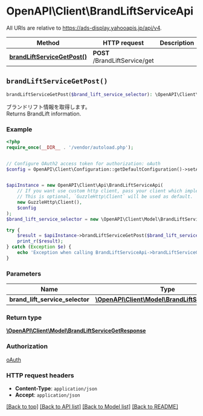 # OpenAPI\Client\BrandLiftServiceApi

All URIs are relative to https://ads-display.yahooapis.jp/api/v4.

Method | HTTP request | Description
------------- | ------------- | -------------
[**brandLiftServiceGetPost()**](BrandLiftServiceApi.md#brandLiftServiceGetPost) | **POST** /BrandLiftService/get | 


## `brandLiftServiceGetPost()`

```php
brandLiftServiceGetPost($brand_lift_service_selector): \OpenAPI\Client\Model\BrandLiftServiceGetResponse
```



<div lang=\"ja\">ブランドリフト情報を取得します。</div> <div lang=\"en\">Returns BrandLift information.</div>

### Example

```php
<?php
require_once(__DIR__ . '/vendor/autoload.php');


// Configure OAuth2 access token for authorization: oAuth
$config = OpenAPI\Client\Configuration::getDefaultConfiguration()->setAccessToken('YOUR_ACCESS_TOKEN');


$apiInstance = new OpenAPI\Client\Api\BrandLiftServiceApi(
    // If you want use custom http client, pass your client which implements `GuzzleHttp\ClientInterface`.
    // This is optional, `GuzzleHttp\Client` will be used as default.
    new GuzzleHttp\Client(),
    $config
);
$brand_lift_service_selector = new \OpenAPI\Client\Model\BrandLiftServiceSelector(); // \OpenAPI\Client\Model\BrandLiftServiceSelector

try {
    $result = $apiInstance->brandLiftServiceGetPost($brand_lift_service_selector);
    print_r($result);
} catch (Exception $e) {
    echo 'Exception when calling BrandLiftServiceApi->brandLiftServiceGetPost: ', $e->getMessage(), PHP_EOL;
}
```

### Parameters

Name | Type | Description  | Notes
------------- | ------------- | ------------- | -------------
 **brand_lift_service_selector** | [**\OpenAPI\Client\Model\BrandLiftServiceSelector**](../Model/BrandLiftServiceSelector.md)|  | [optional]

### Return type

[**\OpenAPI\Client\Model\BrandLiftServiceGetResponse**](../Model/BrandLiftServiceGetResponse.md)

### Authorization

[oAuth](../../README.md#oAuth)

### HTTP request headers

- **Content-Type**: `application/json`
- **Accept**: `application/json`

[[Back to top]](#) [[Back to API list]](../../README.md#endpoints)
[[Back to Model list]](../../README.md#models)
[[Back to README]](../../README.md)
